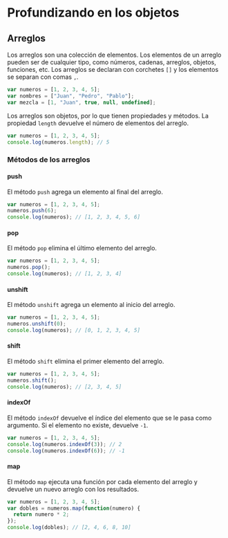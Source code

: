 # Profundizando en los objetos

## Arreglos

Los arreglos son una colección de elementos. Los elementos de un arreglo pueden ser de cualquier tipo, como números, cadenas, arreglos, objetos, funciones, etc. Los arreglos se declaran con corchetes `[]` y los elementos se separan con comas `,`.

```javascript
var numeros = [1, 2, 3, 4, 5];
var nombres = ["Juan", "Pedro", "Pablo"];
var mezcla = [1, "Juan", true, null, undefined];
```

Los arreglos son objetos, por lo que tienen propiedades y métodos. La propiedad `length` devuelve el número de elementos del arreglo.

```javascript
var numeros = [1, 2, 3, 4, 5];
console.log(numeros.length); // 5
```

### Métodos de los arreglos

#### push

El método `push` agrega un elemento al final del arreglo.

```javascript
var numeros = [1, 2, 3, 4, 5];
numeros.push(6);
console.log(numeros); // [1, 2, 3, 4, 5, 6]
```

#### pop

El método `pop` elimina el último elemento del arreglo.

```javascript
var numeros = [1, 2, 3, 4, 5];
numeros.pop();
console.log(numeros); // [1, 2, 3, 4]
```

#### unshift

El método `unshift` agrega un elemento al inicio del arreglo.

```javascript
var numeros = [1, 2, 3, 4, 5];
numeros.unshift(0);
console.log(numeros); // [0, 1, 2, 3, 4, 5]
```

#### shift

El método `shift` elimina el primer elemento del arreglo.

```javascript
var numeros = [1, 2, 3, 4, 5];
numeros.shift();
console.log(numeros); // [2, 3, 4, 5]
```

#### indexOf

El método `indexOf` devuelve el índice del elemento que se le pasa como argumento. Si el elemento no existe, devuelve `-1`.

```javascript
var numeros = [1, 2, 3, 4, 5];
console.log(numeros.indexOf(3)); // 2
console.log(numeros.indexOf(6)); // -1
```

#### map

El método `map` ejecuta una función por cada elemento del arreglo y devuelve un nuevo arreglo con los resultados.

```javascript
var numeros = [1, 2, 3, 4, 5];
var dobles = numeros.map(function(numero) {
  return numero * 2;
});
console.log(dobles); // [2, 4, 6, 8, 10]
```


